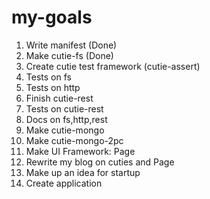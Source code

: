 # my-goals
1. Write manifest (Done)
2. Make cutie-fs (Done)
3. Create cutie test framework (cutie-assert)
4. Tests on fs
5. Tests on http
5. Finish cutie-rest
6. Tests on cutie-rest
7. Docs on fs,http,rest 
8. Make cutie-mongo
9. Make cutie-mongo-2pc
10. Make UI Framework: Page
11. Rewrite my blog on cuties and Page
12. Make up an idea for startup
13. Create application
